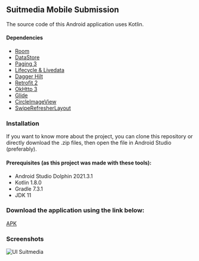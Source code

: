 ## Suitmedia Mobile Submission
The source code of this Android application uses Kotlin.

#### Dependencies
 - [Room](https://developer.android.com/jetpack/androidx/releases/room)
 - [DataStore](https://developer.android.com/jetpack/androidx/releases/datastore)
 - [Paging 3](https://developer.android.com/topic/libraries/architecture/paging/v3-overview?hl=id)
 - [Lifecycle & Livedata](https://developer.android.com/jetpack/androidx/releases/lifecycle)
 - [Dagger Hilt](https://developer.android.com/training/dependency-injection/hilt-android)
 - [Retrofit 2](https://square.github.io/retrofit/)
 - [OkHttp 3](https://square.github.io/okhttp/)
 - [Glide](https://github.com/bumptech/glide)
 - [CircleImageView](https://github.com/hdodenhof/CircleImageView)
 - [SwipeRefresherLayout](https://developer.android.com/jetpack/androidx/releases/swiperefreshlayout)

### Installation
If you want to know more about the project, you can clone this repository or directly download the .zip files, then open the file in Android Studio (preferably). 
#### Prerequisites (as this project was made with these tools):
- Android Studio Dolphin 2021.3.1
- Kotlin 1.8.0
- Gradle 7.3.1
- JDK 11

### Download the application using the link below:
[APK](https://drive.google.com/file/d/1CyMsSD36jZOvUaOxIfl3EAQZQBDDCvxJ/view?usp=sharing)

### Screenshots
![UI Suitmedia](https://github.com/jerryberlin/Suitmedia_Mobile_Submission/assets/72635719/b9a290c9-53d9-4a40-a621-949de4057a17)
